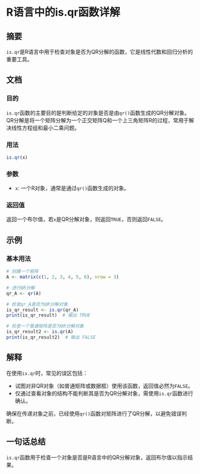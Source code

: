 <!--
Meta Description: # R语言中的is.qr函数详解 ## 摘要 `is.qr`是R语言中用于检查对象是否为QR分解的函数，它是线性代数和回归分析的重要工具。 ## 文档 ### 目的 `is.qr`函数的主要目的是判断给定的对象是否是由`qr()`函数生成的QR分解对象。QR分解是将一个矩阵分解为一个正交矩阵Q和一个...
Meta Keywords: false, true, qr_a, is_qr_result, print
-->

# R语言中的is.qr函数详解

## 摘要
`is.qr`是R语言中用于检查对象是否为QR分解的函数，它是线性代数和回归分析的重要工具。

## 文档
### 目的
`is.qr`函数的主要目的是判断给定的对象是否是由`qr()`函数生成的QR分解对象。QR分解是将一个矩阵分解为一个正交矩阵Q和一个上三角矩阵R的过程，常用于解决线性方程组和最小二乘问题。

### 用法
```R
is.qr(x)
```

### 参数
- `x`: 一个R对象，通常是通过`qr()`函数生成的对象。

### 返回值
返回一个布尔值，若`x`是QR分解对象，则返回`TRUE`，否则返回`FALSE`。

## 示例
### 基本用法
```R
# 创建一个矩阵
A <- matrix(c(1, 2, 3, 4, 5, 6), nrow = 3)

# 进行QR分解
qr_A <- qr(A)

# 检查qr_A是否为QR分解对象
is_qr_result <- is.qr(qr_A)
print(is_qr_result)  # 输出 TRUE

# 检查一个普通矩阵是否为QR分解对象
is_qr_result2 <- is.qr(A)
print(is_qr_result2)  # 输出 FALSE
```

## 解释
在使用`is.qr`时，常见的误区包括：
- 试图对非QR对象（如普通矩阵或数据框）使用该函数，返回值必然为`FALSE`。
- 仅通过查看对象的结构不能判断其是否为QR分解对象，需使用`is.qr`函数进行确认。

确保在传递对象之前，已经使用`qr()`函数对矩阵进行了QR分解，以避免错误判断。

## 一句话总结
`is.qr`函数用于检查一个对象是否是R语言中的QR分解对象，返回布尔值以指示结果。